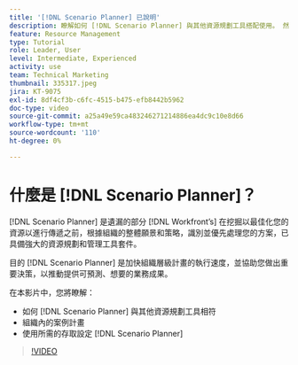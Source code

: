```yaml
---
title: '[!DNL Scenario Planner] 已說明'
description: 瞭解如何 [!DNL Scenario Planner] 與其他資源規劃工具搭配使用。 然後瞭解如何設定 [!DNL Scenario Planner].
feature: Resource Management
type: Tutorial
role: Leader, User
level: Intermediate, Experienced
activity: use
team: Technical Marketing
thumbnail: 335317.jpeg
jira: KT-9075
exl-id: 8df4cf3b-c6fc-4515-b475-efb8442b5962
doc-type: video
source-git-commit: a25a49e59ca483246271214886ea4dc9c10e8d66
workflow-type: tm+mt
source-wordcount: '110'
ht-degree: 0%

---
```


# 什麼是 [!DNL Scenario Planner]？

[!DNL Scenario Planner] 是遺漏的部分 [!DNL Workfront’s] 在挖掘以最佳化您的資源以進行傳遞之前，根據組織的整體願景和策略，識別並優先處理您的方案，已具備強大的資源規劃和管理工具套件。

目的 [!DNL Scenario Planner] 是加快組織層級計畫的執行速度，並協助您做出重要決策，以推動提供可預測、想要的業務成果。

在本影片中，您將瞭解：

* 如何 [!DNL Scenario Planner] 與其他資源規劃工具相符
* 組織內的案例計畫
* 使用所需的存取設定 [!DNL Scenario Planner]

>[!VIDEO](https://video.tv.adobe.com/v/335317/?quality=12&learn=on)
